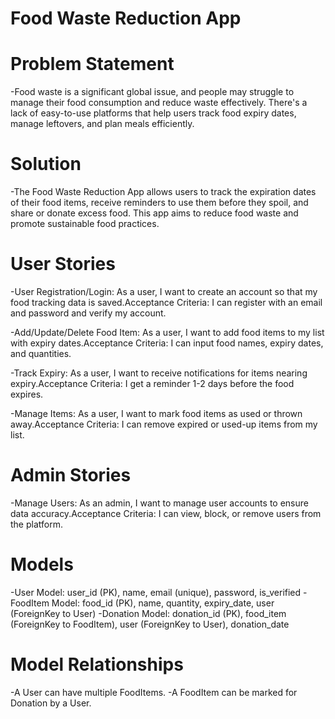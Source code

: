 # Food Waste Reduction App

# Problem Statement

-Food waste is a significant global issue, and people may struggle to manage their food consumption and reduce waste effectively. There's a lack of easy-to-use platforms that help users track food expiry dates, manage leftovers, and plan meals efficiently.

# Solution

-The Food Waste Reduction App allows users to track the expiration dates of their food items, receive reminders to use them before they spoil, and share or donate excess food. This app aims to reduce food waste and promote sustainable food practices.

# User Stories

-User Registration/Login: As a user, I want to create an account so that my food tracking data is saved.Acceptance Criteria: I can register with an email and password and verify my account.

-Add/Update/Delete Food Item: As a user, I want to add food items to my list with expiry dates.Acceptance Criteria: I can input food names, expiry dates, and quantities.

-Track Expiry: As a user, I want to receive notifications for items nearing expiry.Acceptance Criteria: I get a reminder 1-2 days before the food expires.

-Manage Items: As a user, I want to mark food items as used or thrown away.Acceptance Criteria: I can remove expired or used-up items from my list.

# Admin Stories

-Manage Users: As an admin, I want to manage user accounts to ensure data accuracy.Acceptance Criteria: I can view, block, or remove users from the platform.

# Models

-User Model: user_id (PK), name, email (unique), password, is_verified
-FoodItem Model: food_id (PK), name, quantity, expiry_date, user (ForeignKey to User)
-Donation Model: donation_id (PK), food_item (ForeignKey to FoodItem), user (ForeignKey to User), donation_date

# Model Relationships

-A User can have multiple FoodItems.
-A FoodItem can be marked for Donation by a User.
